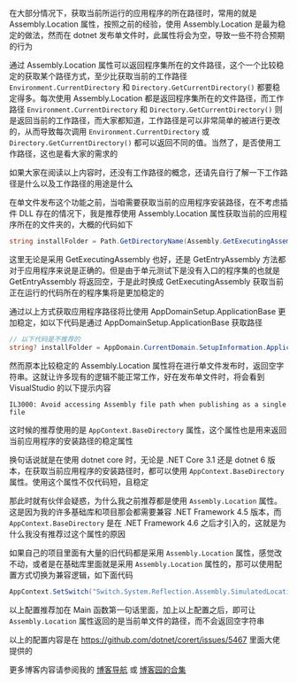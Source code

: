 在大部分情况下，获取当前所运行的应用程序的所在路径时，常用的就是 Assembly.Location 属性，按照之前的经验，使用 Assembly.Location 是最为稳定的做法，然而在 dotnet 发布单文件时，此属性将会为空，导致一些不符合预期的行为

<!--more-->


<!-- CreateTime:2023/10/16 19:53:54 -->

<!-- 博客 -->
<!-- 发布 -->

通过 Assembly.Location 属性可以返回程序集所在的文件路径，这个一个比较稳定的获取某个路径方式，至少比获取当前的工作路径 `Environment.CurrentDirectory` 和 `Directory.GetCurrentDirectory()` 都要稳定得多。每次使用 Assembly.Location 都是返回程序集所在的文件路径，而工作路径 `Environment.CurrentDirectory` 和 `Directory.GetCurrentDirectory()` 则是返回当前的工作路径，而大家都知道，工作路径是可以非常简单的被进行更改的，从而导致每次调用 `Environment.CurrentDirectory` 或 `Directory.GetCurrentDirectory()` 都可以返回不同的值。当然了，是否使用工作路径，这也是看大家的需求的

如果大家在阅读以上内容时，还没有工作路径的概念，还请先自行了解一下工作路径是什么以及工作路径的用途是什么

在单文件发布这个功能之前，当咱需要获取当前的应用程序安装路径，在不考虑插件 DLL 存在的情况下，我是推荐使用 Assembly.Location 属性获取当前的应用程序所在的文件夹的，大概的代码如下

```csharp
string installFolder = Path.GetDirectoryName(Assembly.GetExecutingAssembly().Location)!;
```

这里无论是采用 GetExecutingAssembly 也好，还是 GetEntryAssembly 方法都对于应用程序来说是正确的。但是由于单元测试下是没有入口的程序集的也就是 GetEntryAssembly 将返回空，于是此时换成 GetExecutingAssembly 获取当前正在运行的代码所在的程序集将是更加稳定的

通过以上方式获取应用程序路径将比使用 AppDomainSetup.ApplicationBase 更加稳定，如以下代码是通过 AppDomainSetup.ApplicationBase 获取路径

```csharp
// 以下代码是不推荐的
string? installFolder = AppDomain.CurrentDomain.SetupInformation.ApplicationBase;
```

然而原本比较稳定的 Assembly.Location 属性将在进行单文件发布时，返回空字符串。这就让许多现有的逻辑不能正常工作，好在发布单文件时，将会看到 VisualStudio 的以下提示内容

```
IL3000: Avoid accessing Assembly file path when publishing as a single file
```

这时候的推荐使用的是 `AppContext.BaseDirectory` 属性，这个属性也是用来返回当前应用程序的安装路径的稳定属性

换句话说就是在使用 dotnet core 时，无论是 .NET Core 3.1 还是 dotnet 6 版本，在获取当前应用程序的安装路径时，都可以使用 `AppContext.BaseDirectory` 属性。使用这个属性不仅代码短，且稳定

那此时就有伙伴会疑惑，为什么我之前推荐都是使用 `Assembly.Location` 属性。这是因为我的许多基础库和项目那会都需要兼容 .NET Framework 4.5 版本，而 `AppContext.BaseDirectory` 是在 .NET Framework 4.6 之后才引入的，这就是为什么我没有推荐过这个属性的原因

如果自己的项目里面有大量的旧代码都是采用 `Assembly.Location` 属性，感觉改不动，或者是在基础库里面就是采用 `Assembly.Location` 属性的，那可以使用配置方式切换为兼容逻辑，如下面代码

```csharp
AppContext.SetSwitch("Switch.System.Reflection.Assembly.SimulatedLocationInBaseDirectory", true);
```

以上配置推荐加在 Main 函数第一句话里面，加上以上配置之后，即可让 `Assembly.Location` 属性返回的是当前单文件的路径，而不会返回空字符串

以上的配置内容是在 https://github.com/dotnet/corert/issues/5467 里面大佬提供的

更多博客内容请参阅我的 [博客导航](https://blog.lindexi.com/post/%E5%8D%9A%E5%AE%A2%E5%AF%BC%E8%88%AA.html ) 或 [博客园的合集](https://www.cnblogs.com/lindexi/collections/6439)
